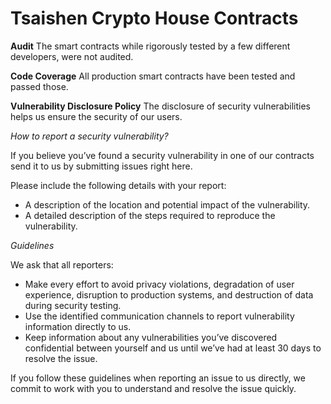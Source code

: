 # Tsaishen Crypto House Contracts

**Audit**
The smart contracts while rigorously tested by a few different developers, were not audited.

**Code Coverage**
All production smart contracts have been tested and passed those.

**Vulnerability Disclosure Policy**
The disclosure of security vulnerabilities helps us ensure the security of our users.

_How to report a security vulnerability?_

If you believe you’ve found a security vulnerability in one of our contracts send it to us by submitting issues right here.

Please include the following details with your report:
- A description of the location and potential impact of the vulnerability.
- A detailed description of the steps required to reproduce the vulnerability.

_Guidelines_

We ask that all reporters:
- Make every effort to avoid privacy violations, degradation of user experience, disruption to production systems, and destruction of data during security testing.
- Use the identified communication channels to report vulnerability information directly to us.
- Keep information about any vulnerabilities you’ve discovered confidential between yourself and us until we’ve had at least 30 days to resolve the issue.

If you follow these guidelines when reporting an issue to us directly, we commit to work with you to understand and resolve the issue quickly.
